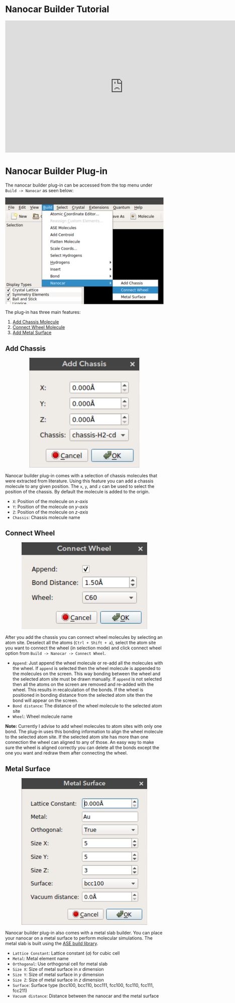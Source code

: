 # Nanocar Builder Tutorial

<iframe width="750" height="420" src="https://www.youtube.com/embed/bNmIEJaXltg" frameborder="0" allow="autoplay; encrypted-media" allowfullscreen></iframe>


# Nanocar Builder Plug-in
The nanocar builder plug-in can be accessed from the top menu under `Build -> Nanocar` as seen below:

<p align="center"><img src='assets/img/nanocar-window.png'></p>

The plug-in has three main features:
1. [Add Chassis Molecule](#add-chassis)
2. [Connect Wheel Molecule](#connect-wheel)
3. [Add Metal Surface](#metal-surface)

## Add Chassis
<p align="center"><img src='assets/img/add-chassis-window.png' width="350"></p>

Nanocar builder plug-in comes with a selection of chassis molecules that were extracted
from literature. Using this feature you can add a chassis molecule to any given position. The `x`, `y`, and `z` can be used to select the position of the chassis. By default the molecule is added to the origin.

- `X`: Position of the molecule on *x-axis*
- `Y`: Position of the molecule on *y-axis*
- `Z`: Position of the molecule on *z-axis*
- `Chassis`: Chassis molecule name

## Connect Wheel
<p align="center"><img src='assets/img/connect-wheel-window.png' width="400"></p>

After you add the chassis you can connect wheel molecules by selecting an atom site. Deselect all the atoms (`Ctrl + Shift + a`), select the atom site you want to connect the wheel (in selection mode) and click connect wheel option from `Build -> Nanocar -> Connect Wheel`.

- `Append`: Just append the wheel molecule or re-add all the molecules with the wheel. If `append` is selected then the wheel molecule is appended to the molecules on the screen. This way bonding between the wheel and the selected atom site must be drawn manually. If `append` is not selected then all the atoms on the screen are removed and re-added with the wheel. This results in recalculation of the bonds. If the wheel is positioned in bonding distance from the selected atom site then the bond will appear on the screen.
- `Bond distance`: The distance of the wheel molecule to the selected atom site
- `Wheel`: Wheel molecule name

**Note:** Currently I advise to add wheel molecules to atom sites with only one bond. The plug-in uses this bonding information to align the wheel molecule to the selected atom site. If the selected atom site has more than one connection the wheel can aligned to any of those. An easy way to make sure the wheel is aligned correctly you can delete all the bonds except the one you want and redraw them after connecting the wheel.

## Metal Surface
<p align="center"><img src='assets/img/metal-surface-window.png' width="400"></p>

Nanocar builder plug-in also comes with a metal slab builder. You can place your nanocar on a metal surface to perform molecular simulations. The metal slab is built using the [ASE build library](https://wiki.fysik.dtu.dk/ase/ase/build/build.html).

- `Lattice Constant`: Lattice constant (*a*) for cubic cell
- `Metal`: Metal element name
- `Orthogonal`: Use orthogonal cell for metal slab
- `Size X`: Size of metal surface in *x* dimension
- `Size Y`: Size of metal surface in *y* dimension
- `Size Z`: Size of metal surface in *z* dimension
- `Surface`: Surface type (bcc100, bcc110, bcc111, fcc100, fcc110, fcc111, fcc211)
- `Vacuum distance`: Distance between the nanocar and the metal surface
